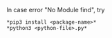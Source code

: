In case error "No Module find", try 
```
*pip3 install <package-name>*
*python3 <python-file>.py*
```
